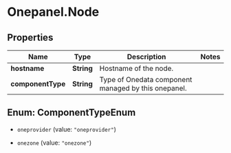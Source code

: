 # Onepanel.Node

## Properties
Name | Type | Description | Notes
------------ | ------------- | ------------- | -------------
**hostname** | **String** | Hostname of the node. | 
**componentType** | **String** | Type of Onedata component managed by this onepanel. | 


<a name="ComponentTypeEnum"></a>
## Enum: ComponentTypeEnum


* `oneprovider` (value: `"oneprovider"`)

* `onezone` (value: `"onezone"`)




